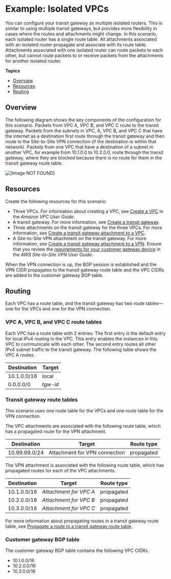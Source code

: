 # Example: Isolated VPCs<a name="transit-gateway-isolated"></a>

You can configure your transit gateway as multiple isolated routers\. This is similar to using multiple transit gateways, but provides more flexibility in cases where the routes and attachments might change\. In this scenario, each isolated router has a single route table\. All attachments associated with an isolated router propagate and associate with its route table\. Attachments associated with one isolated router can route packets to each other, but cannot route packets to or receive packets from the attachments for another isolated router\.

**Topics**
+ [Overview](#transit-gateway-isolated-overview)
+ [Resources](#transit-gateway-isolated-resources)
+ [Routing](#transit-gateway-isolated-routes)

## Overview<a name="transit-gateway-isolated-overview"></a>

The following diagram shows the key components of the configuration for this scenario\. Packets from VPC A, VPC B, and VPC C route to the transit gateway\. Packets from the subnets in VPC, A, VPC B, and VPC C that have the internet as a destination first route through the transit gateway and then route to the Site\-to\-Site VPN connection \(if the destination is within that network\)\. Packets from one VPC that have a destination of a subnet in another VPC, for example from 10\.1\.0\.0 to 10\.2\.0\.0, route through the transit gateway, where they are blocked because there is no route for them in the transit gateway route table\. 

![\[Image NOT FOUND\]](http://docs.aws.amazon.com/vpc/latest/tgw/images/transit-gateway-centralized.png)

## Resources<a name="transit-gateway-isolated-resources"></a>

Create the following resources for this scenario:
+ Three VPCs\. For information about creating a VPC, see [Create a VPC](https://docs.aws.amazon.com/vpc/latest/userguide/working-with-vpcs.html#Create-VPC) in the *Amazon VPC User Guide*\.
+ A transit gateway\. For more information, see [Create a transit gateway](tgw-transit-gateways.md#create-tgw)\.
+ Three attachments on the transit gateway for the three VPCs\. For more information, see [Create a transit gateway attachment to a VPC](tgw-vpc-attachments.md#create-vpc-attachment)\.
+ A Site\-to\-Site VPN attachment on the transit gateway\. For more information, see [Create a transit gateway attachment to a VPN](tgw-vpn-attachments.md#create-vpn-attachment)\. Ensure that you review the [requirements for your customer gateway device](https://docs.aws.amazon.com/vpn/latest/s2svpn/your-cgw.html#CGRequirements) in the *AWS Site\-to\-Site VPN User Guide*\.

When the VPN connection is up, the BGP session is established and the VPN CIDR propagates to the transit gateway route table and the VPC CIDRs are added to the customer gateway BGP table\.

## Routing<a name="transit-gateway-isolated-routes"></a>

Each VPC has a route table, and the transit gateway has two route tables—one for the VPCs and one for the VPN connection\.

### VPC A, VPC B, and VPC C route tables<a name="transit-gateway-isolated-route-tables"></a>

Each VPC has a route table with 2 entries\. The first entry is the default entry for local IPv4 routing in the VPC\. This entry enables the instances in this VPC to communicate with each other\. The second entry routes all other IPv4 subnet traffic to the transit gateway\. The following table shows the VPC A routes\.


| Destination | Target | 
| --- | --- | 
|  10\.1\.0\.0/16  |  local  | 
| 0\.0\.0\.0/0 |  *tgw\-id*  | 

### Transit gateway route tables<a name="transit-gateway-isolated-route-table-tgw-route-table"></a>

This scenario uses one route table for the VPCs and one route table for the VPN connection\. 

The VPC attachments are associated with the following route table, which has a propagated route for the VPN attachment\.


| Destination | Target | Route type | 
| --- | --- | --- | 
| 10\.99\.99\.0/24 | Attachment for VPN connection |  propagated  | 

The VPN attachment is associated with the following route table, which has propagated routes for each of the VPC attachments\. 


| Destination | Target | Route type | 
| --- | --- | --- | 
|  10\.1\.0\.0/16  |  *Attachment for VPC A*  |  propagated  | 
|  10\.2\.0\.0/16  |  *Attachment for VPC B*  |  propagated  | 
|  10\.3\.0\.0/16  |  *Attachment for VPC C*  |  propagated  | 

For more information about propagating routes in a transit gateway route table, see [Propagate a route to a transit gateway route table](tgw-route-tables.md#enable-tgw-route-propagation)\.

### Customer gateway BGP table<a name="transit-gateway-isolated-route-table-bgp-table"></a>

The customer gateway BGP table contains the following VPC CIDRs\.
+ 10\.1\.0\.0/16
+ 10\.2\.0\.0/16
+ 10\.3\.0\.0/16